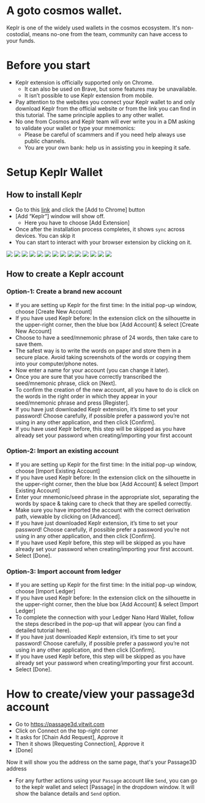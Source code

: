 # A goto cosmos wallet.

Keplr is one of the widely used wallets in the cosmos ecosystem. It's non-costodial, means no-one from the team, community can have access to your funds.

# Before you start

- Keplr extension is officially supported only on Chrome.
  - It can also be used on Brave, but some features may be unavailable.
  - It isn’t possible to use Keplr extension from mobile.
- Pay attention to the websites you connect your Keplr wallet to and only download Keplr from the official website or from the link you can find in this tutorial. The same principle applies to any other wallet.
- No one from Cosmos and Keplr team will ever write you in a DM asking to validate your wallet or type your mnemonics:
  - Please be careful of scammers and if you need help always use public channels.
  - You are your own bank: help us in assisting you in keeping it safe.

# Setup Keplr Wallet
## How to install Keplr
- Go to this [link](https://chrome.google.com/webstore/detail/keplr/dmkamcknogkgcdfhhbddcghachkejeap?hl=en) and click the [Add to Chrome] button
- [Add “Keplr”] window will show off.
  - Here you have to choose [Add Extension]
- Once after the installation process completes, it shows `sync` across devices. You can skip it
- You can start to interact with your browser extension by clicking on it.

![](./k1.png?raw=true)
![](./k2.png?raw=true)
![](./k3.png?raw=true)
![](./k4.png?raw=true)
![](./k5.png?raw=true)
![](./k6.png?raw=true)
![](./k7.png?raw=true)
![](./k8.png?raw=true)
![](./k9.png?raw=true)
![](./k90.png?raw=true)
![](./k91.png?raw=true)
![](./k92.png?raw=true)
![](./k93.png?raw=true)
![](./k94.png?raw=true)

## How to create a Keplr account
### Option-1: Create a brand new account

- If you are setting up Keplr for the first time:
In the initial pop-up window, choose [Create New Account]
- If you have used Keplr before:
In the extension click on the silhouette in the upper-right corner, then the blue box [Add Account] & select [Create New Account]
- Choose to have a seed/mnemonic phrase of 24 words, then take care to save them.
- The safest way is to write the words on paper and store them in a secure place. Avoid taking screenshots of the words or copying them into your computer/phone notes.
- Now enter a name for your account (you can change it later).
- Once you are sure that you have correctly transcribed the seed/mnemonic phrase, click on [Next].
- To confirm the creation of the new account, all you have to do is click on the words in the right order in which they appear in your seed/mnemonic phrase and press [Register].
- If you have just downloaded Keplr extension, it’s time to set your password! Choose carefully, if possible prefer a password you’re not using in any other application, and then click [Confirm].
- If you have used Keplr before, this step will be skipped as you have already set your password when creating/importing your first account

### Option-2: Import an existing account
- If you are setting up Keplr for the first time:
In the initial pop-up window, choose [Import Existing Account]
- If you have used Keplr before:
In the extension click on the silhouette in the upper-right corner, then the blue box [Add Account] & select [Import Existing Account]
- Enter your mnemonic/seed phrase in the appropriate slot, separating the words by space & taking care to check that they are spelled correctly.
- Make sure you have imported the account with the correct derivation path, viewable by clicking on [Advanced].
- If you have just downloaded Keplr extension, it’s time to set your password! Choose carefully, if possible prefer a password you’re not using in any other application, and then click [Confirm].
- If you have used Keplr before, this step will be skipped as you have already set your password when creating/importing your first account.
- Select [Done].

### Option-3: Import account from ledger
- If you are setting up Keplr for the first time:
In the initial pop-up window, choose [Import Ledger]
- If you have used Keplr before:
In the extension click on the silhouette in the upper-right corner, then the blue box [Add Account] & select [Import Ledger]
- To complete the connection with your Ledger Nano Hard Wallet, follow the steps described in the pop-up that will appear (you can find a detailed tutorial here).
- If you have just downloaded Keplr extension, it’s time to set your password! Choose carefully, if possible prefer a password you’re not using in any other application, and then click [Confirm].
- If you have used Keplr before, this step will be skipped as you have already set your password when creating/importing your first account.
- Select [Done].


# How to create/view your passage3d account
- Go to https://passage3d.vitwit.com
- Click on Connect on the top-right corner
- It asks for [Chain Add Request], Approve it
- Then it shows [Requesting Connection], Approve it
- [Done]

Now it will show you the address on the same page, that's your Passage3D address

- For any further actions using your `Passage` account like `Send`, you can go to the keplr wallet and select [Passage] in the dropdown window. It will show the balance details and `Send` option.
